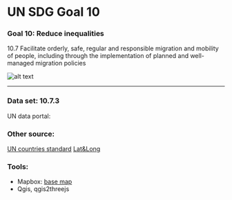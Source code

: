 # UN SDG Goal 10
### Goal 10: Reduce inequalities
10.7 Facilitate orderly, safe, regular and responsible migration and mobility of people, including through the implementation of planned and well-managed migration policies

![alt text](https://user-images.githubusercontent.com/19495692/191180861-9320fe43-d953-4c90-b0fb-24bea2ceb7f6.jpg)

***
### Data set: 10.7.3 
UN data portal:

### Other source:
[UN countries standard](https://unstats.un.org/unsd/methodology/m49/)
[Lat&Long](https://developers.google.com/public-data/docs/canonical/countries_csv)

### Tools:
* Mapbox: [base map](https://api.mapbox.com/styles/v1/meishuke839/ckg1ufusm05sr19p07305vx5j.html?fresh=true&title=copy&access_token=pk.eyJ1IjoibWVpc2h1a2U4MzkiLCJhIjoiY2tnMXVmMWJ5MDJldDMybGlsMDZ5djJmNiJ9.1jMRjBhk0-71kF9w0FDeIA#1.07/-13.2/-43.8)
* Qgis, qgis2threejs

